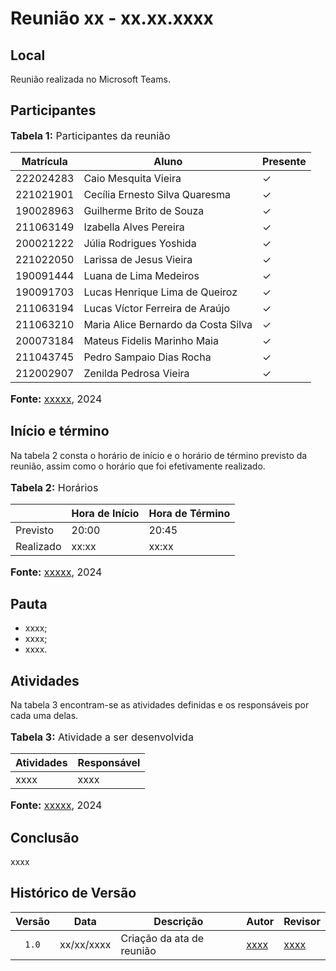 # Reunião xx - xx.xx.xxxx

## Local

Reunião realizada no Microsoft Teams.

## Participantes

<div>
<font size="3"><p><b>Tabela 1:</b> Participantes da reunião</p></font>

|       Matrícula         |              Aluno               | Presente |
|-------------------------|-----------------------------------|----------|
|       222024283         |    Caio Mesquita Vieira          |     ✓    |
|       221021901         | Cecília Ernesto Silva Quaresma   |     ✓    |
|       190028963         |   Guilherme Brito de Souza       |     ✓    |
|       211063149         |    Izabella Alves Pereira        |     ✓    |
|       200021222         |    Júlia Rodrigues Yoshida       |     ✓    |
|       221022050         |   Larissa de Jesus Vieira        |     ✓    |
|       190091444         |   Luana de Lima Medeiros         |     ✓    |
|       190091703         | Lucas Henrique Lima de Queiroz   |     ✓    |
|       211063194         | Lucas Víctor Ferreira de Araújo  |     ✓    |
|       211063210         | Maria Alice Bernardo da Costa Silva |  ✓   |
|       200073184         | Mateus Fidelis Marinho Maia      |     ✓    |
|       211043745         | Pedro Sampaio Dias Rocha         |     ✓    |
|       212002907         | Zenilda Pedrosa Vieira           |     ✓    |


<font size="3"><p><b>Fonte:</b> <a href="https://github.com/xxxxx">xxxxx</a>, 2024</p></font>
</div>

## Início e término

Na tabela 2 consta o horário de início e o horário de término previsto da reunião, assim como o horário que foi efetivamente realizado.

<div>
<font size="3"><p><b>Tabela 2:</b> Horários</p></font>

<table>
    <thead>
        <tr>
            <th></th>
            <th>Hora de Início</th>
            <th>Hora de Término</th>
        </tr>
    </thead>
    <tbody>
        <tr>
            <td>Previsto</td>
            <td>20:00</td>
            <td>20:45</td>
        </tr>
        <tr>
            <td>Realizado</td>
            <td>xx:xx</td>
            <td>xx:xx</td>
        </tr>
    </tbody>
</table>

<font size="3"><p><b>Fonte:</b> <a href="https://github.com/xxxxx">xxxxx</a>, 2024</p></font>
</div>

## Pauta

* xxxx;
* xxxx;
* xxxx.

## Atividades

Na tabela 3 encontram-se as atividades definidas e os responsáveis por cada uma delas.

<div>
<font size="3"><p><b>Tabela 3:</b> Atividade a ser desenvolvida</p></font>
</div>

| Atividades       | Responsável   |
| ---------------- | ------------- |
| xxxx             | xxxx          |

<font size="3"><p><b>Fonte:</b> <a href="https://github.com/xxxxx">xxxxx</a>, 2024</p></font>
</div>


## Conclusão

xxxx


## Histórico de Versão

| Versão | Data | Descrição | Autor | Revisor |
| :----: | ---- | --------- | ----- | ------- |
| `1.0`  |xx/xx/xxxx| Criação da ata de reunião | [xxxx](xxxx) |[xxxx](xxxx)  |
